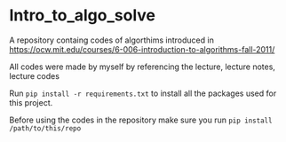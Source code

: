 # Intro_to_algo_solve

A repository containg codes of algorthims introduced in <https://ocw.mit.edu/courses/6-006-introduction-to-algorithms-fall-2011/>

All codes were made by myself by referencing the lecture, lecture notes, lecture codes

Run `pip install -r requirements.txt` to install all the packages used for this project.

Before using the codes in the repository make sure you run `pip install /path/to/this/repo`

